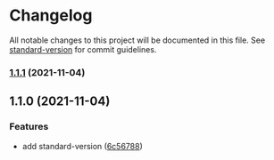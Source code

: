 # Changelog

All notable changes to this project will be documented in this file. See [standard-version](https://github.com/conventional-changelog/standard-version) for commit guidelines.

### [1.1.1](https://github.com/KeroHo/GitWorkShop/compare/v1.1.0...v1.1.1) (2021-11-04)

## 1.1.0 (2021-11-04)


### Features

* add standard-version ([6c56788](https://github.com/KeroHo/GitWorkShop/commit/6c567885e2c15de1a34a2c8e683fdcb417ff5225))
